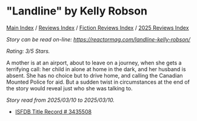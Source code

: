 # "Landline" by Kelly Robson

[Main Index](../../../README.md) / [Reviews Index](../../README.md) / [Fiction Reviews Index](../README.md) / [2025 Reviews Index](README.md)

*Story can be read on-line: <https://reactormag.com/landline-kelly-robson/>*

*Rating: 3/5 Stars.*

A mother is at an airport, about to leave on a journey, when she gets a terrifying call: her child in alone at home in the dark, and her husband is absent. She has no choice but to drive home, and calling the Canadian Mounted Police for aid. But a sudden twist in circumstances at the end of the story would reveal just who she was talking to.

*Story read from 2025/03/10 to 2025/03/10.*

- [ISFDB Title Record # 3435508](https://www.isfdb.org/cgi-bin/title.cgi?3435508)

